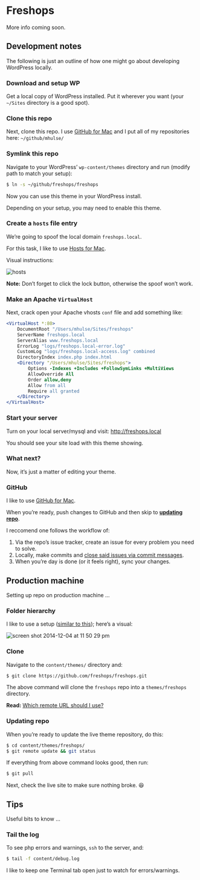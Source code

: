 # Freshops

More info coming soon.

## Development notes

The following is just an outline of how one might go about developing WordPress locally.

### Download and setup WP

Get a local copy of WordPress installed. Put it wherever you want (your `~/Sites` directory is a good spot).

### Clone this repo

Next, clone this repo. I use [GitHub for Mac](https://mac.github.com/) and I put all of my repositories here: `~/github/mhulse/`

### Symlink this repo

Navigate to your WordPress’ `wp-content/themes` directory and run (modify path to match your setup):

```bash
$ ln -s ~/github/freshops/freshops
```

Now you can use this theme in your WordPress install.

Depending on your setup, you may need to enable this theme.

### Create a `hosts` file entry

We’re going to spoof the local domain `freshops.local`.

For this task, I like to use [Hosts for Mac](http://www.macupdate.com/app/mac/40003/hosts).

Visual instructions:

![hosts](https://cloud.githubusercontent.com/assets/218624/5311699/d495cee2-7bff-11e4-897e-f60ac39a2594.gif)

**Note:** Don’t forget to click the lock button, otherwise the spoof won’t work.

### Make an Apache `VirtualHost`

Next, crack open your Apache vhosts `conf` file and add something like:

```apache
<VirtualHost *:80>
	DocumentRoot "/Users/mhulse/Sites/freshops"
	ServerName freshops.local
	ServerAlias www.freshops.local 
	ErrorLog "logs/freshops.local-error.log"
	CustomLog "logs/freshops.local-access.log" combined
	DirectoryIndex index.php index.html
	<Directory "/Users/mhulse/Sites/freshops">
		Options -Indexes +Includes +FollowSymLinks +MultiViews
		AllowOverride All
		Order allow,deny
		Allow from all
		Require all granted
	</Directory>
</VirtualHost>
```

### Start your server

Turn on your local server/mysql and visit: <http://freshops.local>

You should see your site load with this theme showing.

### What next?

Now, it’s just a matter of editing your theme.

### GitHub

I like to use [GitHub for Mac](https://mac.github.com/).

When you’re ready, push changes to GitHub and then skip to **[updating repo](#updating-repo)**.

I reccomend one follows the workflow of:

1. Via the repo’s issue tracker, create an issue for every problem you need to solve.
1. Locally, make commits and [close said issues via commit messages](https://help.github.com/articles/closing-issues-via-commit-messages/).
1. When you’re day is done (or it feels right), sync your changes.

## Production machine

Setting up repo on production machine …

### Folder hierarchy

I like to use a setup ([similar to this](https://github.com/mhulse/bueller)); here’s a visual:

![screen shot 2014-12-04 at 11 50 29 pm](https://cloud.githubusercontent.com/assets/218624/5312526/5dd83be4-7c10-11e4-8f04-4e3135f6fa76.png)

### Clone

Navigate to the `content/themes/` directory and:

```bash
$ git clone https://github.com/freshops/freshops.git
```

The above command will clone the `freshops` repo into a `themes/freshops` directory.

**Read:** [Which remote URL should I use?](https://help.github.com/articles/which-remote-url-should-i-use/)

### Updating repo

When you’re ready to update the live theme repository, do this:

```bash
$ cd content/themes/freshops/
$ git remote update && git status
```

If everything from above command looks good, then run:

```bash
$ git pull
```

Next, check the live site to make sure nothing broke. :laughing:

## Tips

Useful bits to know …

### Tail the log

To see php errors and warnings, `ssh` to the server, and:

```bash
$ tail -f content/debug.log
```

I like to keep one Terminal tab open just to watch for errors/warnings.
